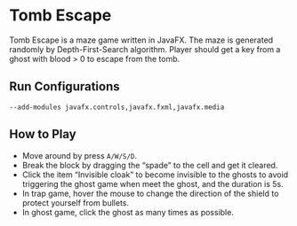 # Tomb Escape
<!-- <p align="center"><img src ="images/graveyard.png" width = "500px"></p> -->

<!-- --- -->
Tomb Escape is a maze game written in JavaFX. The maze is generated randomly by Depth-First-Search algorithm. Player should get a key from a ghost with blood > 0 to escape from the tomb.  

## Run Configurations  
```
--add-modules javafx.controls,javafx.fxml,javafx.media
```

## How to Play  
<!-- <p align="center"><img src ="images/demo.png" width = "800px"></p>   -->

* Move around by press `A/W/S/D`.  
* Break the block by dragging the “spade” to the cell and get it cleared.  
* Click the item “Invisible cloak” to become invisible to the ghosts to avoid triggering the ghost game when meet the ghost, and the duration is 5s.  
* In trap game, hover the mouse to change the direction of the shield to protect yourself from bullets.  
* In ghost game, click the ghost as many times as possible.